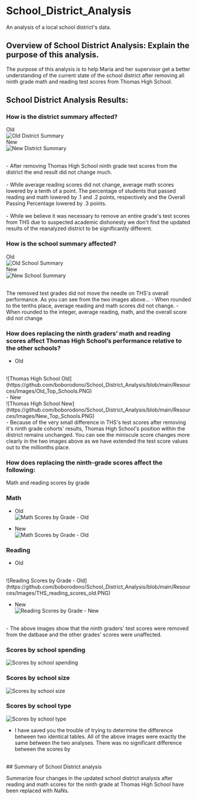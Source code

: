 # School_District_Analysis

An analysis of a local school district's data.

## Overview of School District Analysis: Explain the purpose of this analysis.
 The purpose of this analysis is to help Maria and her supervisor get a better understanding of the current state of the school district after removing all ninth grade math and reading test scores from Thomas High School.

## School District Analysis Results: 

### How is the district summary affected?
Old
<br/>
![Old District Summary](https://github.com/boborodono/School_District_Analysis/blob/main/Resources/Images/Old_District_Summary.PNG)<br/>
New
<br/>
![New District Summary](https://github.com/boborodono/School_District_Analysis/blob/main/Resources/Images/New_District_Summary.PNG)<br/>

<br/>
- After removing Thomas High School ninth grade test scores from the district the end result did not change much. 
<br/><br/>
- While average reading scores did not change, average math scores lowered by a tenth of a point. The percentage of students that passed reading and math lowered by .1 and .2 points, respectively and the Overall Passing Percentage lowered by .3 points. 
<br/><br/>
- While we believe it was necessary to remove an entire grade's test scores from THS due to suspected academic dishonesty we don't find the updated results of the reanalyzed district to be significantly different.
<br/>

### How is the school summary affected?
Old
<br/>
![Old School Summary](https://github.com/boborodono/School_District_Analysis/blob/main/Resources/Images/Old_School_Summary.PNG)<br/>
New
<br/>
![New School Summary](https://github.com/boborodono/School_District_Analysis/blob/main/Resources/Images/New_School_Summary.PNG)<br/>

<br/>
The removed test grades did not move the needle on THS's overall performance. As you can see from the two images above... 
- When rounded to the tenths place, average reading and math scores did not change. 
- When rounded to the integer, average reading, math, and the overall score did not change
<br/>

### How does replacing the ninth graders’ math and reading scores affect Thomas High School’s performance relative to the other schools?
- Old
<br/>
![Thomas High School Old](https://github.com/boborodono/School_District_Analysis/blob/main/Resources/Images/Old_Top_Schools.PNG)
<br/>
- New
<br/>
![Thomas High School New](https://github.com/boborodono/School_District_Analysis/blob/main/Resources/Images/New_Top_Schools.PNG)
<br/>
- Because of the very small difference in THS's test scores after removing it's ninth grade cohorts' results, Thomas High School's position within the district remains unchanged. You can see the miniscule score changes more clearly in the two images above as we have extended the test score values out to the millionths place.
<br/>

### How does replacing the ninth-grade scores affect the following:
Math and reading scores by grade<br/>

### Math<br/>
 - Old<br/>
![Math Scores by Grade - Old](https://github.com/boborodono/School_District_Analysis/blob/main/Resources/Images/THS_math_scores_old.PNG)<br/>

 - New<br/>
![Math Scores by Grade - Old](https://github.com/boborodono/School_District_Analysis/blob/main/Resources/Images/THS_math_scores_new.PNG)<br/>

### Reading<br/>
 - Old
<br/>
![Reading Scores by Grade - Old](https://github.com/boborodono/School_District_Analysis/blob/main/Resources/Images/THS_reading_scores_old.PNG)
<br/>

 - New<br/>
![Reading Scores by Grade - New](https://github.com/boborodono/School_District_Analysis/blob/main/Resources/Images/THS_reading_scores_new.PNG)

<br/>
- The above images show that the ninth graders' test scores were removed from the datbase and the other grades' scores were unaffected.
<br/>

### Scores by school spending<br/>
![Scores by school spending](https://github.com/boborodono/School_District_Analysis/blob/main/Resources/Images/School_spending_summary'.PNG)
<br/>

### Scores by school size<br/>
![Scores by school size](https://github.com/boborodono/School_District_Analysis/blob/main/Resources/Images/School_size_summary'.PNG)
<br/>

### Scores by school type<br/>
![Scores by school type](https://github.com/boborodono/School_District_Analysis/blob/main/Resources/Images/School_scores_type.PNG)
<br/>

- I have saved you the trouble of trying to determine the difference between two identical tables. All of the above images were exactly the same between the two analyses. There was no significant difference between the scores by

<br/>
## Summary of School District analysis

Summarize four changes in the updated school district analysis after reading and math scores for the ninth grade at Thomas High School have been replaced with NaNs.
